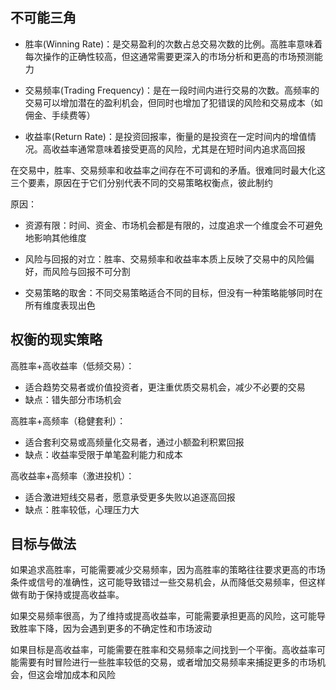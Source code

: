 ## 不可能三角

- 胜率(Winning Rate)：是交易盈利的次数占总交易次数的比例。高胜率意味着每次操作的正确性较高，但这通常需要更深入的市场分析和更高的市场预测能力

- 交易频率(Trading Frequency)：是在一段时间内进行交易的次数。高频率的交易可以增加潜在的盈利机会，但同时也增加了犯错误的风险和交易成本（如佣金、手续费等）

- 收益率(Return Rate)：是投资回报率，衡量的是投资在一定时间内的增值情况。高收益率通常意味着接受更高的风险，尤其是在短时间内追求高回报

在交易中，胜率、交易频率和收益率之间存在不可调和的矛盾。很难同时最大化这三个要素，原因在于它们分别代表不同的交易策略权衡点，彼此制约

原因：

- 资源有限：时间、资金、市场机会都是有限的，过度追求一个维度会不可避免地影响其他维度

- 风险与回报的对立：胜率、交易频率和收益率本质上反映了交易中的风险偏好，而风险与回报不可分割

- 交易策略的取舍：不同交易策略适合不同的目标，但没有一种策略能够同时在所有维度表现出色

## 权衡的现实策略

高胜率+高收益率（低频交易）：

- 适合趋势交易者或价值投资者，更注重优质交易机会，减少不必要的交易
- 缺点：错失部分市场机会

高胜率+高频率（稳健套利）：

- 适合套利交易或高频量化交易者，通过小额盈利积累回报
- 缺点：收益率受限于单笔盈利能力和成本

高收益率+高频率（激进投机）：

- 适合激进短线交易者，愿意承受更多失败以追逐高回报
- 缺点：胜率较低，心理压力大

## 目标与做法

如果追求高胜率，可能需要减少交易频率，因为高胜率的策略往往要求更高的市场条件或信号的准确性，这可能导致错过一些交易机会，从而降低交易频率，但这样做有助于保持或提高收益率。

如果交易频率很高，为了维持或提高收益率，可能需要承担更高的风险，这可能导致胜率下降，因为会遇到更多的不确定性和市场波动

如果目标是高收益率，可能需要在胜率和交易频率之间找到一个平衡。高收益率可能需要有时冒险进行一些胜率较低的交易，或者增加交易频率来捕捉更多的市场机会，但这会增加成本和风险